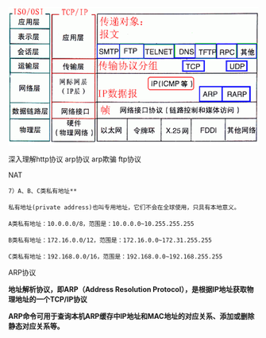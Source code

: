 ![1589230856677](../img/1589230856677.png)

深入理解http协议
arp协议  arp欺骗
ftp协议 


NAT

```
7）A、B、C类私有地址**

私有地址(private address)也叫专用地址，它们不会在全球使用，只具有本地意义。

A类私有地址：10.0.0.0/8，范围是：10.0.0.0~10.255.255.255

B类私有地址：172.16.0.0/12，范围是：172.16.0.0~172.31.255.255

C类私有地址：192.168.0.0/16，范围是：192.168.0.0~192.168.255.255
```

ARP协议

**地址解析协议，即ARP（Address Resolution Protocol），是根据IP地址获取物理地址的一个TCP/IP协议**

**ARP命令可用于查询本机ARP缓存中IP地址和MAC地址的对应关系、添加或删除静态对应关系等。**

